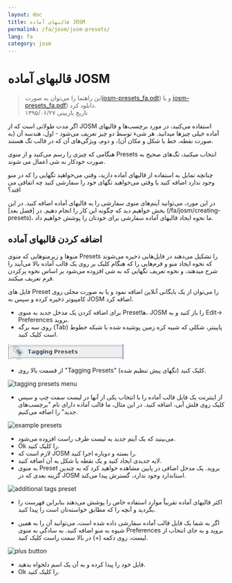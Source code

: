 ```yaml
---
layout: doc
title: قالبهای آماده JOSM 
permalink: /fa/josm/josm-presets/
lang: fa
category: josm
---
```


قالبهای آماده JOSM 
============

> این راهنما را می‌توان به صورت[josm-presets_fa.odt](/files/josm-presets_fa.odt)) و یا [josm-presets_fa.pdf](/files/josm-presets_fa.pdf)) دانلود کرد.  
تاریخ بازبینی ۱۳۹۵/۰۶/۲۷  

اگر مدت طولانی است که از JOSM استفاده می‌کنید، در مورد برچسب‌ها و قالبهای آماده خیلی چیزها میدانید. هر شیء توسط دو چیز تعریف می‌شود - اول، هندسه آن (به صورت نقطه، خط یا شکل و مکان آن)، و دوم، ویژگی‌های آن که در قالب تگ هستند.  

هنگامی که چیزی را رسم می‌کنید و از منوی Presets انتخاب میکنید، تگ‌های صحیح به صورت خودکار به شی اعمال می شوند.  

چنانچه تمایل به استفاده از قالبهای آماده دارید، وقتی می‌خواهید تگهایی را که در منو وجود ندارد اضافه کنید یا وقتی می‌خواهید تگهای خود را سفارشی کنید چه اتفاقی می افتد؟  

در این مورد، می‌توانید آیتم‌های منوی سفارشی را به قالبهای آماده اضافه کنید. در این بخش خواهیم دید که چگونه این کار را انجام دهیم. در [فصل بعد] (/fa/josm/creating-presets)، ما نحوه ایجاد قالبهای آماده سفارشی برای خودتان را پوشش خواهیم داد.  


اضافه کردن قالبهای آماده
-----------

منوها و زیرمنوهایی که منوی Presets را تشکیل می‌دهند در فایل‌هایی ذخیره می‌شوند که نحوه ایجاد منو و فرم‌هایی را که هنگام کلیک بر روی یک قالب آماده بالا می‌آیند را شرح میدهند، و نحوه تعریف تگهایی که به شی افزوده می‌شود بر اساس نحوه پرکردن فرم تعریف میکنند.  

فایل های Preset را می‌توان از یک بایگانی آنلاین اضافه نمود و یا به صورت محلی روی کامپیوتر ذخیره کرده و سپس به JOSM اضافه کرد.  

* برای اضافه کردن یک مدخل جدید به منوی  Presetها، JOSM را باز کنید و به Edit-> Preferences بروید.  
* روی سه برگه (Tab) پایینتر، شکلی که شبیه کره زمین پوشیده شده با شبکه خطوط است کلیک کنید.  

![tagging presets tab][]

* از قسمت بالا روی "Tagging Presets" (تگهای پیش تنظیم شده) کلیک کنید.  

![tagging presets menu][]

* از اینترنت یک فایل قالب آماده را با انتخاب یکی از آنها در لیست سمت چپ و سپس کلیک روی فلش آبی، اضافه کنید. در این مثال، ما قالب آماده دارای نام "برچسب‌های جدید" را اضافه می‌کنیم.  

![example presets][]

* می‌بینید که یک آیتم جدید به لیست طرف راست افزوده می‌شود.  
* Ok را کلیک کنید.  
* لازم است که JOSM را بسته و دوباره اجرا کنید.  
* لایه جدیدی ایجاد کنید و یک نقطه یا شکل به آن اضافه کنید.  
* به منوی Preset بروید. یک مدخل اضافی در پایین مشاهده خواهید کرد که به چندین گزینه بعدی که در JOSM استاندارد وجود ندارد، گسترش پیدا می‌کند.  

![additional tags preset][]

* اکثر قالبهای آماده تقریباْ موارد استفاده خاص را پوشش می‌دهند بنابراین فهرست را بگردید و آنچه را که مطابق خواسته‌تان است را پیدا کنید.  

* اگر به شما یک فایل قالب آماده سفارشی داده شده است، می‌توانید آن را به همین شیوه به منو اضافه کنید. به سادگی به منوی Preferences بروید و به جای انتخاب از لیست، روی دکمه (+) در بالا سمت راست کلیک کنید.  

![plus button][]

* فایل خود را پیدا کرده و به آن یک اسم دلخواه بدهید.  
* Ok را کلیک کنید.  


[tagging presets tab]: /images/josm/tagging-presets-tab.png
[tagging presets menu]: /images/josm/tagging-presets-menu.png
[example presets]: /images/josm/example-presets2.png
[additional tags preset]: /images/josm/new-tags-preset.png
[plus button]: /images/josm/plus-button.png

